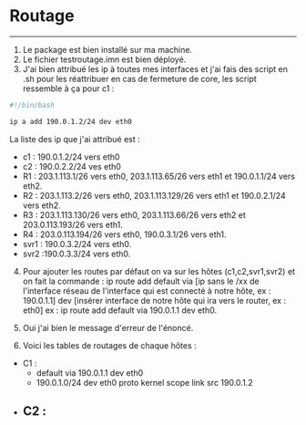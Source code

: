 # Routage
---
1. Le package est bien installé sur ma machine.
2. Le fichier testroutage.imn est bien déployé.
3. J'ai bien attribué les ip à toutes mes interfaces et j'ai fais des script en .sh pour les réattribuer en cas de fermeture de core, les script ressemble à ça pour c1 :
```bash
#!/bin/bash

ip a add 190.0.1.2/24 dev eth0

```
La liste des ip que j'ai attribué est :
- c1 : 190.0.1.2/24 vers eth0
- c2 : 190.0.2.2/24 ves eth0
- R1 : 203.1.113.1/26 vers eth0, 203.1.113.65/26 vers eth1 et 190.0.1.1/24 vers eth2.
- R2 : 203.1.113.2/26 vers eth0, 203.1.113.129/26 vers eth1 et 190.0.2.1/24  vers eth2.
- R3 : 203.1.113.130/26 vers eth0, 203.1.113.66/26 vers eth2 et  203.0.113.193/26 vers eth1.
- R4 : 203.0.113.194/26 vers eth0, 190.0.3.1/26 vers eth1.
- svr1 : 190.0.3.2/24 vers eth0.
- svr2 :190.0.3.3/24 vers eth0.

4. Pour ajouter les routes par défaut on va sur les hôtes (c1,c2,svr1,svr2) et on fait la commande : 
 ip route add default via \[ip sans le /xx de l'interface réseau de l'interface qui est connecté à notre hôte, ex : 190.0.1.1] dev  \[insérer interface de notre hôte qui ira vers le router, ex : eth0]
 ex : ip route add default via 190.0.1.1 dev eth0.

5. Oui j'ai bien le message d'erreur de l'énoncé.

6. Voici les tables de routages de chaque hôtes :
- C1 :
	- default via 190.0.1.1 dev eth0 
	 - 190.0.1.0/24 dev eth0 proto kernel scope link src 190.0.1.2 
- C2 :
	- 
